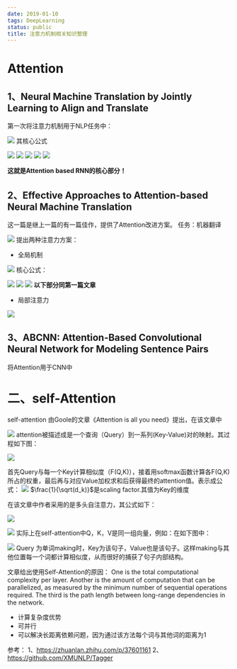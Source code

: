 ```yaml
---
date: 2019-01-10
tags: DeepLearning
status: public
title: 注意力机制相关知识整理
---
```

# Attention
## 1、Neural Machine Translation by Jointly Learning to Align and Translate 
第一次将注意力机制用于NLP任务中：


![](./_image/2019-01-15-17-06-35.jpg)
其核心公式

 ![](./_image/2019-01-15-17-09-44.jpg)
 ![](./_image/2019-01-15-17-10-23.jpg)
![](./_image/2019-01-15-17-08-15.jpg)
 ![](./_image/2019-01-15-17-08-28.jpg)
![](./_image/2019-01-15-17-23-14.jpg)

**这就是Attention based RNN的核心部分！**
## 2、Effective Approaches to Attention-based Neural Machine Translation 
这一篇是继上一篇的有一篇佳作，提供了Attention改进方案。
任务：机器翻译

![](./_image/2019-01-15-17-13-52.jpg)
提出两种注意力方案：
* 全局机制

![](./_image/2019-01-15-17-15-31.jpg)
核心公式：

![](./_image/2019-01-15-17-17-49.jpg)
![](./_image/2019-01-15-17-18-14.jpg)
![](./_image/2019-01-15-17-18-57.jpg)
 **以下部分同第一篇文章**
* 局部注意力


![](./_image/2019-01-15-17-15-41.jpg)

## 3、ABCNN: Attention-Based Convolutional Neural Network for Modeling Sentence Pairs
将Attention用于CNN中

# 二、self-Attention
self-attention 由Goole的文章《Attention is all you need》提出，在该文章中

![](./_image/2019-01-15-18-24-00.jpg)
attention被描述成是一个查询（Query）到一系列(Key-Value)对的映射。其过程如下图：

![](./_image/2019-01-15-18-23-46.jpg)

首先Query与每一个Key计算相似度（F(Q,K)），接着用softmax函数计算各F(Q,K)所占的权重，最后再与对应Value加权求和后获得最终的attention值。表示成公式：
![](./_image/2019-01-15-18-32-31.jpg)
$\frac{1}{\sqrt(d_k)}$是scaling factor.其值为Key的维度

在该文章中作者采用的是多头自注意力，其公式如下：

![](./_image/2019-01-15-18-38-21.jpg)

![](./_image/2019-01-15-18-39-53.jpg)
实际上在self-attention中Q，K，V是同一组向量，例如：在如下图中：

![](./_image/2019-01-15-18-49-29.jpg)
Query 为单词making时，Key为该句子，Value也是该句子。这样making与其他位置每一个词都计算相似度，从而很好的捕获了句子内部结构。

文章给出使用Self-Attention的原因：
One is the total computational complexity per layer. Another is the amount of computation that can be parallelized, as measured by the minimum number of sequential operations required.
The third is the path length between long-range dependencies in the network.

* 计算复杂度优势
* 可并行
* 可以解决长距离依赖问题，因为通过该方法每个词与其他词的距离为1

参考：
1、https://zhuanlan.zhihu.com/p/37601161
2、https://github.com/XMUNLP/Tagger



























